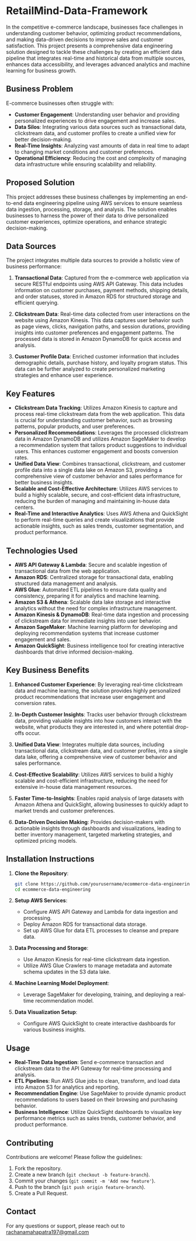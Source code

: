 # RetailMind-Data-Framework

In the competitive e-commerce landscape, businesses face challenges in understanding customer behavior, optimizing product recommendations, and making data-driven decisions to improve sales and customer satisfaction. This project presents a comprehensive data engineering solution designed to tackle these challenges by creating an efficient data pipeline that integrates real-time and historical data from multiple sources, enhances data accessibility, and leverages advanced analytics and machine learning for business growth.

## Business Problem

E-commerce businesses often struggle with:

- **Customer Engagement**: Understanding user behavior and providing personalized experiences to drive engagement and increase sales.
- **Data Silos**: Integrating various data sources such as transactional data, clickstream data, and customer profiles to create a unified view for better decision-making.
- **Real-Time Insights**: Analyzing vast amounts of data in real time to adapt to changing market conditions and customer preferences.
- **Operational Efficiency**: Reducing the cost and complexity of managing data infrastructure while ensuring scalability and reliability.

## Proposed Solution

This project addresses these business challenges by implementing an end-to-end data engineering pipeline using AWS services to ensure seamless data ingestion, processing, storage, and analysis. The solution enables businesses to harness the power of their data to drive personalized customer experiences, optimize operations, and enhance strategic decision-making.

## Data Sources

The project integrates multiple data sources to provide a holistic view of business performance:

1. **Transactional Data**: Captured from the e-commerce web application via secure RESTful endpoints using AWS API Gateway. This data includes information on customer purchases, payment methods, shipping details, and order statuses, stored in Amazon RDS for structured storage and efficient querying.

2. **Clickstream Data**: Real-time data collected from user interactions on the website using Amazon Kinesis. This data captures user behavior such as page views, clicks, navigation paths, and session durations, providing insights into customer preferences and engagement patterns. The processed data is stored in Amazon DynamoDB for quick access and analysis.

3. **Customer Profile Data**: Enriched customer information that includes demographic details, purchase history, and loyalty program status. This data can be further analyzed to create personalized marketing strategies and enhance user experience.

## Key Features

- **Clickstream Data Tracking**: Utilizes Amazon Kinesis to capture and process real-time clickstream data from the web application. This data is crucial for understanding customer behavior, such as browsing patterns, popular products, and user preferences.
- **Personalized Recommendations**: Leverages the processed clickstream data in Amazon DynamoDB and utilizes Amazon SageMaker to develop a recommendation system that tailors product suggestions to individual users. This enhances customer engagement and boosts conversion rates.
- **Unified Data View**: Combines transactional, clickstream, and customer profile data into a single data lake on Amazon S3, providing a comprehensive view of customer behavior and sales performance for better business insights.
- **Scalable and Cost-Effective Architecture**: Utilizes AWS services to build a highly scalable, secure, and cost-efficient data infrastructure, reducing the burden of managing and maintaining in-house data centers.
- **Real-Time and Interactive Analytics**: Uses AWS Athena and QuickSight to perform real-time queries and create visualizations that provide actionable insights, such as sales trends, customer segmentation, and product performance.

## Technologies Used

- **AWS API Gateway & Lambda**: Secure and scalable ingestion of transactional data from the web application.
- **Amazon RDS**: Centralized storage for transactional data, enabling structured data management and analysis.
- **AWS Glue**: Automated ETL pipelines to ensure data quality and consistency, preparing it for analytics and machine learning.
- **Amazon S3 & Athena**: Scalable data lake storage and interactive analytics without the need for complex infrastructure management.
- **Amazon Kinesis & DynamoDB**: Real-time data ingestion and processing of clickstream data for immediate insights into user behavior.
- **Amazon SageMaker**: Machine learning platform for developing and deploying recommendation systems that increase customer engagement and sales.
- **Amazon QuickSight**: Business intelligence tool for creating interactive dashboards that drive informed decision-making.

## Key Business Benefits

1. **Enhanced Customer Experience**: By leveraging real-time clickstream data and machine learning, the solution provides highly personalized product recommendations that increase user engagement and conversion rates.
   
2. **In-Depth Customer Insights**: Tracks user behavior through clickstream data, providing valuable insights into how customers interact with the website, what products they are interested in, and where potential drop-offs occur.

3. **Unified Data View**: Integrates multiple data sources, including transactional data, clickstream data, and customer profiles, into a single data lake, offering a comprehensive view of customer behavior and sales performance.

4. **Cost-Effective Scalability**: Utilizes AWS services to build a highly scalable and cost-efficient infrastructure, reducing the need for extensive in-house data management resources.

5. **Faster Time-to-Insights**: Enables rapid analysis of large datasets with Amazon Athena and QuickSight, allowing businesses to quickly adapt to market trends and customer preferences.

6. **Data-Driven Decision Making**: Provides decision-makers with actionable insights through dashboards and visualizations, leading to better inventory management, targeted marketing strategies, and optimized pricing models.

## Installation Instructions

1. **Clone the Repository**:
   ```bash
   git clone https://github.com/yourusername/ecommerce-data-engineering.git
   cd ecommerce-data-engineering
   ```

2. **Setup AWS Services**:
   - Configure AWS API Gateway and Lambda for data ingestion and processing.
   - Deploy Amazon RDS for transactional data storage.
   - Set up AWS Glue for data ETL processes to cleanse and prepare data.

3. **Data Processing and Storage**:
   - Use Amazon Kinesis for real-time clickstream data ingestion.
   - Utilize AWS Glue Crawlers to manage metadata and automate schema updates in the S3 data lake.

4. **Machine Learning Model Deployment**:
   - Leverage SageMaker for developing, training, and deploying a real-time recommendation model.

5. **Data Visualization Setup**:
   - Configure AWS QuickSight to create interactive dashboards for various business insights.

## Usage

- **Real-Time Data Ingestion**: Send e-commerce transaction and clickstream data to the API Gateway for real-time processing and analysis.
- **ETL Pipelines**: Run AWS Glue jobs to clean, transform, and load data into Amazon S3 for analytics and reporting.
- **Recommendation Engine**: Use SageMaker to provide dynamic product recommendations to users based on their browsing and purchasing behavior.
- **Business Intelligence**: Utilize QuickSight dashboards to visualize key performance metrics such as sales trends, customer behavior, and product performance.

## Contributing

Contributions are welcome! Please follow the guidelines:

1. Fork the repository.
2. Create a new branch (`git checkout -b feature-branch`).
3. Commit your changes (`git commit -m 'Add new feature'`).
4. Push to the branch (`git push origin feature-branch`).
5. Create a Pull Request.



## Contact

For any questions or support, please reach out to rachanamahapatra197@gmail.com
